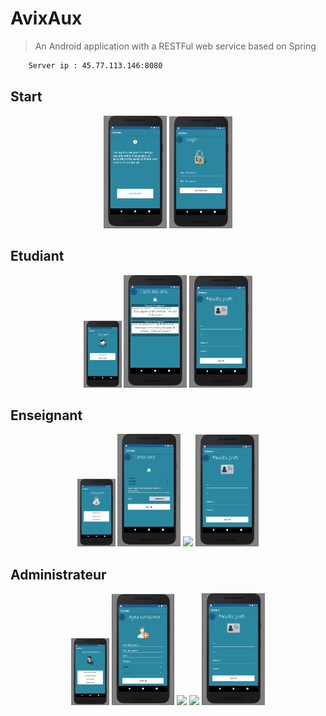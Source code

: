 # AvixAux
> An Android application with a RESTFul web service based on Spring

```sh
	Server ip : 45.77.113.146:8080
```

## Start

<p align="center">
	<img src="screen/AccueilActivity.png" width="20%"/>
	<img src="screen/LoginActivity.png" width="20%"/>
</p>

## Etudiant

<p align="center">
	<img src="screen/DashboardEtuActivity.png" width="12%"/>
	<img src="screen/ListAvisEtudiant.png" width="20%"/>
	<img src="screen/ProfilActivity.png" width="20%"/>
</p>

## Enseignant

<p align="center">
	<img src="screen/DashboardEnsActivity.png" width="12%"/>
	<img src="screen/AddAvisActivity.png" width="20%"/>
	<img src="screen/ListAvisActivty.png" width="20%"/>
	<img src="screen/ProfilActivity.png" width="20%"/>
</p>

## Administrateur

<p align="center">
	<img src="screen/AdminDashboardActivity.png" width="12%"/>
	<img src="screen/AddUserActivity.png" width="20%"/>
	<img src="screen/ListUserActivty.png" width="20%"/>
	<img src="screen/ListAvisActivty.png" width="20%"/>
	<img src="screen/ProfilActivity.png" width="20%"/>
</p>






